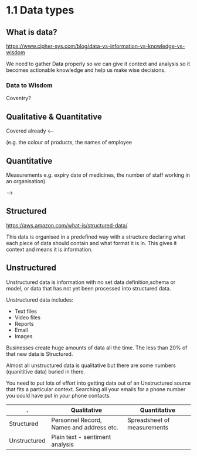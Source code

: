 # 1.1 Data types

## What is data?

<https://www.cipher-sys.com/blog/data-vs-information-vs-knowledge-vs-wisdom>

We need to gather Data properly so we can give it context and analysis so it becomes actionable knowledge and help us make wise decisions.

### Data to Wisdom

Coventry?



## Qualitative & Quantitative

Covered already
<--


 (e.g. the colour of products, the
names of employee

## Quantitative

Measurements 
e.g. expiry date of medicines, the number of staff working in an organisation)


-->

## Structured

<https://aws.amazon.com/what-is/structured-data/>

This data is organised in a predefined way with a structure declaring what each piece of data should contain and what format it is in. This gives it context and means it is information.



## Unstructured

Unstructured data is information with no set data definition,schema or model, or data that has not yet been processed into structured data. 

Unstructured data includes:

* Text files
* Video files
* Reports
* Email
* Images

Businesses create huge amounts of data all the time. The less than 20% of that new data is Structured. 

Almost all unstructured data is qualitative but there are some numbers (quanititive data) buried in there.

You need to put lots of effort into getting data out of an Unstructured source that fits a particular context. Searching all your emails for a phone number you could have put in your phone contacts.



|.           | Qualitative| Quantitative|
|------------|------------|-------------|
| Structured | Personnel Record, Names and address etc. | Spreadsheet of measurements |
|Unstructured| Plain text - sentiment analysis ||
